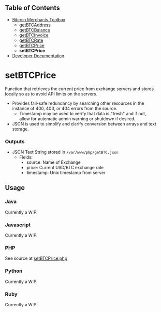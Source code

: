 ## Table of Contents
- [Bitcoin Merchants Toolbox][Toolbox]
  - [getBTCAddress]
  - [getBTCBalance]
  - [getBTCInvoice]
  - [getBTCRate]
  - [getBTCPrice]
  - **setBTCPrice**
- [Developer Documentation][DevDocs]

# setBTCPrice
Function that retrieves the current price from exchange servers and stores locally so as to avoid API limits on the servers.
* Provides fail-safe redundancy by searching other resources in the instance of 400, 403, or 404 errors from the source.
  - Timestamp may be used to verify that data is "fresh" and if not, allow for automatic admin warning or shutdown if desired.
* JSON is used to simplify and clarify conversion between arrays and text storage.

### Outputs
- JSON Text String stored in ```/var/www/php/getBTC.json```
  - Fields:
    - source: Name of Exchange
    - price: Current USD/BTC exchange rate
    - timestamp: Unix timestamp from server

## Usage

### Java
Currently a WIP.

### Javascript
Currently a WIP.

### PHP
See source at [setBTCPrice.php] 

### Python
Currently a WIP.

### Ruby
Currently a WIP.

[bitstamp-api]: https://www.bitstamp.net/api/
[getBTC.conf]: ../getBTC.conf
[Toolbox]: ../
[getBTCAddress]: ../getBTCAddress/
[getBTCBalance]: ../getBTCBalance/
[getBTCInvoice]: ../getBTCInvoice/
[getBTCRate]: ../getBTCRate/
[getBTCPrice]: ../getBTCPrice/
[setBTCPrice]: ../setBTCPrice/
[setBTCPrice.php]: ../setBTCPrice/setBTCPrice.php

[DevDocs]: ../docs/

